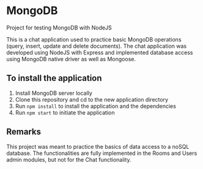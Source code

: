 # MongoDB
Project for testing MongoDB with NodeJS

This is a chat application used to practice basic MongoDB operations (query, insert, update and delete documents).
The chat application was developed using NodeJS with Express and implemented database access using MongoDB native driver as well as Mongoose.

## To install the application
1. Install MongoDB server locally
2. Clone this repository and cd to the new application directory
3. Run `npm install` to install the application and the dependencies
4. Run `npm start` to initiate the application

## Remarks
This project was meant to practice the basics of data access to a noSQL database. The functionalities are fully implemented in the Rooms and Users admin modules, but not for the Chat functionality.
